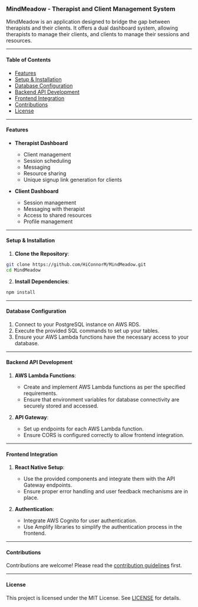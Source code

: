 ### MindMeadow - Therapist and Client Management System

MindMeadow is an application designed to bridge the gap between therapists and their clients. It offers a dual dashboard system, allowing therapists to manage their clients, and clients to manage their sessions and resources.

---

#### Table of Contents

- [Features](#features)
- [Setup & Installation](#setup--installation)
- [Database Configuration](#database-configuration)
- [Backend API Development](#backend-api-development)
- [Frontend Integration](#frontend-integration)
- [Contributions](#contributions)
- [License](#license)

---

#### Features

- **Therapist Dashboard**
  - Client management
  - Session scheduling
  - Messaging
  - Resource sharing
  - Unique signup link generation for clients
  
- **Client Dashboard**
  - Session management
  - Messaging with therapist
  - Access to shared resources
  - Profile management

---

#### Setup & Installation

1. **Clone the Repository**:

```bash
git clone https://github.com/HiConnorM/MindMeadow.git
cd MindMeadow
```

2. **Install Dependencies**:

```bash
npm install
```

---

#### Database Configuration

1. Connect to your PostgreSQL instance on AWS RDS.
2. Execute the provided SQL commands to set up your tables.
3. Ensure your AWS Lambda functions have the necessary access to your database.

---

#### Backend API Development

1. **AWS Lambda Functions**:
   - Create and implement AWS Lambda functions as per the specified requirements.
   - Ensure that environment variables for database connectivity are securely stored and accessed.

2. **API Gateway**:
   - Set up endpoints for each AWS Lambda function.
   - Ensure CORS is configured correctly to allow frontend integration.

---

#### Frontend Integration

1. **React Native Setup**:
   - Use the provided components and integrate them with the API Gateway endpoints.
   - Ensure proper error handling and user feedback mechanisms are in place.

2. **Authentication**:
   - Integrate AWS Cognito for user authentication.
   - Use Amplify libraries to simplify the authentication process in the frontend.

---

#### Contributions

Contributions are welcome! Please read the [contribution guidelines](CONTRIBUTING.md) first.

---

#### License

This project is licensed under the MIT License. See [LICENSE](LICENSE.md) for details.
